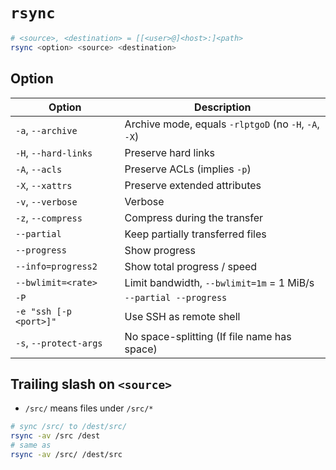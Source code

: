 # `rsync`

```bash
# <source>, <destination> = [[<user>@]<host>:]<path>
rsync <option> <source> <destination>
```

## Option

| Option | Description |
| - | - |
| `-a`, `--archive` | Archive mode, equals `-rlptgoD` (no `-H`, `-A`, `-X`) |
| `-H`, `--hard-links` | Preserve hard links |
| `-A`, `--acls` | Preserve ACLs (implies `-p`) |
| `-X`, `--xattrs` | Preserve extended attributes |
| `-v`, `--verbose` | Verbose |
| `-z`, `--compress` | Compress during the transfer |
| `--partial` | Keep partially transferred files |
| `--progress` | Show progress |
| `--info=progress2` | Show total progress / speed |
| `--bwlimit=<rate>` | Limit bandwidth, `--bwlimit=1m` = 1 MiB/s |
| `-P` | `--partial --progress` |
| `-e "ssh [-p <port>]"` | Use SSH as remote shell |
| `-s`, `--protect-args` | No space-splitting (If file name has space) |

## Trailing slash on `<source>`

- `/src/` means files under `/src/*`

```bash
# sync /src/ to /dest/src/
rsync -av /src /dest
# same as
rsync -av /src/ /dest/src
```
